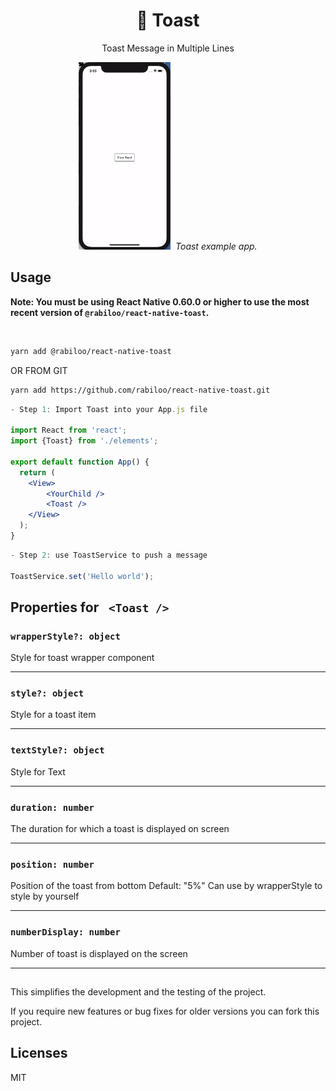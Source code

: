 <h1 align="center">
  🚩 Toast
</h1>

<div align="center">

Toast Message in Multiple Lines

</div>

<p align="center" >
 <kbd>
    <img src="docs/assets/toast.gif" style="height:300px" title="toast Demo" float="center">
  </kbd>
  <em>Toast example app.</em>
</p>

## Usage

**Note: You must be using React Native 0.60.0 or higher to use the most recent version of `@rabiloo/react-native-toast`.**

<br>

```bash
yarn add @rabiloo/react-native-toast
```

OR FROM GIT

```bash
yarn add https://github.com/rabiloo/react-native-toast.git
```

```jsx
- Step 1: Import Toast into your App.js file

import React from 'react';
import {Toast} from './elements';

export default function App() {
  return (
    <View>
        <YourChild />
        <Toast />
    </View>
  );
}

```

```jsx
- Step 2: use ToastService to push a message

ToastService.set('Hello world');

```

## Properties for ``` <Toast />```

### `wrapperStyle?: object`

Style for toast wrapper component

---

### `style?: object`

Style for a toast item

---

### `textStyle?: object`

Style for Text

---

### `duration: number`

The duration for which a toast is displayed on screen

---

### `position: number`

Position of the toast from bottom 
Default: "5%"
Can use by wrapperStyle to style by yourself

---

### `numberDisplay: number`

Number of toast is displayed on the screen

---

## 

This simplifies the development and the testing of the project.

If you require new features or bug fixes for older versions you can fork this project.

## Licenses

MIT
